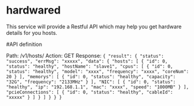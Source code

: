 # hardwared
This service will provide a Restful API which may help you get hardware details for you hosts.

#API definition

  Path: /v1/hosts/
  Action: GET
  Response:
    `{
        "result": {
            "status": "success",
            "errMsg": "xxxxx",
            "data": {
                "hosts": [
                    {
                        "id": 0,
                        "status": "healthy",
                        "hostName": "slave1",
                        "cpus": [
                            {
                                "id": 0,
                                "status": "healthy",
                                "model": "xxxx",
                                "frequency": "xxxx",
                                "coreNum": 20
                            }
                        ],
                        "memorys": [
                            {
                                "id": 0,
                                "status": "healthy",
                                "capacity": "32G",
                                "frequency": "2133MHz"
                            }
                        ],
                        "NIC": [
                            {
                                "id": 0,
                                "status": "healthy",
                                "ip": "192.168.1.1",
                                "mac": "xxxx",
                                "speed": "1000MB"
                            }
                        ],
                        "pcieConnections": [
                            {
                                "id": 0,
                                "status": "healthy",
                                "cableId": "xxxxx"
                            }
                        ]
                    }
                ]
            }
        }
    }
  `
  
